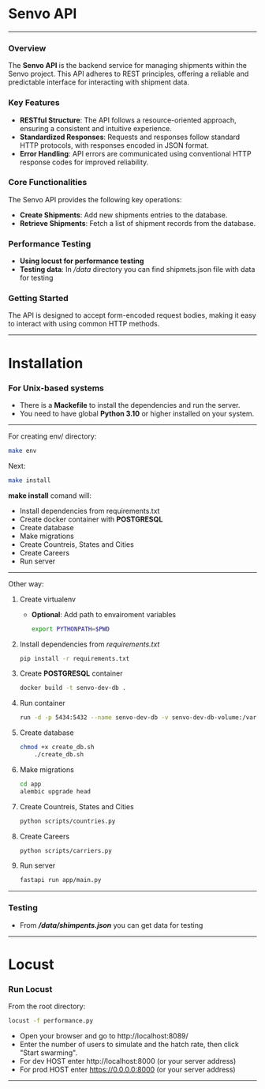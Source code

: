# Senvo API

___

### Overview

The **Senvo API** is the backend service for managing shipments within the Senvo project.
This API adheres to REST principles, offering a reliable and predictable interface for interacting with shipment data.

### Key Features

- **RESTful Structure**: The API follows a resource-oriented approach, ensuring a consistent and intuitive experience.
- **Standardized Responses**: Requests and responses follow standard HTTP protocols, with responses encoded in JSON
  format.
- **Error Handling**: API errors are communicated using conventional HTTP response codes for improved reliability.

### Core Functionalities

The Senvo API provides the following key operations:

- **Create Shipments**: Add new shipments entries to the database.
- **Retrieve Shipments**: Fetch a list of shipment records from the database.

### Performance Testing

- **Using locust for performance testing**
- **Testing data**: In */data* directory you can find shipmets.json file with data for testing

### Getting Started

The API is designed to accept form-encoded request bodies, making it easy to interact with using common HTTP methods.
___

# Installation

### For Unix-based systems

* There is a **Mackefile** to install the dependencies and run the server.
* You need to have global **Python 3.10** or higher installed on your system.

___

For creating env/ directory:

```bash 
make env
```

Next:

```bash
make install
```

**make install** comand will:

- Install dependencies from requirements.txt
- Create docker container with **POSTGRESQL**
- Create database
- Make migrations
- Create Countreis, States and Cities
- Create Careers
- Run server

---
Other way:

1. Create virtualenv
    - **Optional**: Add path to envairoment variables
        ```zsh
        export PYTHONPATH=$PWD
        ```
2. Install dependencies from *requirements.txt*
    ```zsh
    pip install -r requirements.txt
    ```
3. Create **POSTGRESQL** container
    ```zsh
    docker build -t senvo-dev-db .
    ```
4. Run container
    ```zsh
    run -d -p 5434:5432 --name senvo-dev-db -v senvo-dev-db-volume:/var/lib/postgresql/data senvo-dev-db
    ```
5. Create database
    ```zsh
    chmod +x create_db.sh
        ./create_db.sh
    ```
6. Make migrations

   ```zsh
   cd app
   alembic upgrade head
   ```

7. Create Countreis, States and Cities

   ```zsh
   python scripts/countries.py
   ```

8. Create Careers

   ```zsh
   python scripts/carriers.py
   ```

9. Run server

   ```zsh
   fastapi run app/main.py
   ```

___
### Testing
- From _**/data/shimpents.json**_ you can get data for testing
___

# Locust

### Run Locust

From the root directory:

   ```zsh
   locust -f performance.py
   ```

- Open your browser and go to http://localhost:8089/
- Enter the number of users to simulate and the hatch rate, then click "Start swarming".
- For dev HOST enter http://localhost:8000 (or your server address)
- For prod HOST enter https://0.0.0.0:8000 (or your server address)

___
